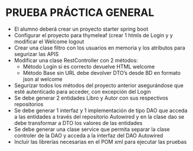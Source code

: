 # PRUEBA PRÁCTICA GENERAL

- El alumno deberá crear un proyecto starter spring boot
- Configurar el proyecto para thymeleaf (crear 1 htmls de Login y y modificar el Welcome logout
- Crear una clase filtro con los usuarios en memoria y los atributos para segurizar las APIS
- Modificar una clase RestController con 2 métodos: 
    - Método Login si es correcto devuelve HTML welcome
    - Método Base sin URL debe devolver DTO’s desde BD en formato json al welcome
- Segurizar todos los métodos del proyecto anterior asegurándose que esté autenticado para acceder, con excepción del Login
- Se debe generar 2 entidades Libro y Autor con sus respectivos repositorios
- Se debe generar 1 interfaz y 1 implementación de tipo DAO que acceda a las entidades a través del repositorio Autowired y en la clase dao se debe transformar a DTO los valores de las entidades
- Se debe generar una clase service que permita separar la clase controler de la DAO y acceda a la interfaz del DAO Autowired
- Incluir las librerías necesarias en el POM xml para ejecutar las pruebas